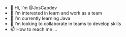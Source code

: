 - 👋 Hi, I’m @JosCapdev
- 👀 I’m interested in learn and work as a team
- 🌱 I’m currently learning Java
- 💞️ I’m looking to collaborate in teams to develop skills
- 📫 How to reach me ...

<!---
JosCapdev/JosCapdev is a ✨ special ✨ repository because its `README.md` (this file) appears on your GitHub profile.
You can click the Preview link to take a look at your changes.
--->
